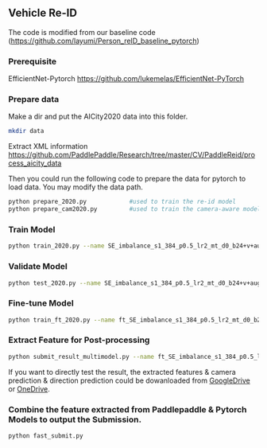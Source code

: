 ## Vehicle Re-ID
The code is modified from our baseline code (https://github.com/layumi/Person_reID_baseline_pytorch)

### Prerequisite
EfficientNet-Pytorch https://github.com/lukemelas/EfficientNet-PyTorch

### Prepare data
Make a dir and put the AICity2020 data into this folder.
```bash
mkdir data
```
Extract XML information https://github.com/PaddlePaddle/Research/tree/master/CV/PaddleReid/process_aicity_data

Then you could run the following code to prepare the data for pytorch to load data. You may modify the data path.
```bash
python prepare_2020.py            #used to train the re-id model
python prepare_cam2020.py         #used to train the camera-aware model
```

### Train Model
```bash
python train_2020.py --name SE_imbalance_s1_384_p0.5_lr2_mt_d0_b24+v+aug   --warm_epoch 5 --droprate 0 --stride 1 --erasing_p 0.5 --autoaug --inputsize 384 --lr 0.02 --use_SE  --gpu_ids 0,1,2  --train_virtual --batchsize 24; 
```

### Validate Model
```bash
python test_2020.py --name SE_imbalance_s1_384_p0.5_lr2_mt_d0_b24+v+aug
```

### Fine-tune Model
```bash
python train_ft_2020.py --name ft_SE_imbalance_s1_384_p0.5_lr2_mt_d0_b24+v+aug  --init_name SE_imbalance_s1_384_p0.5_lr2_mt_d0_b24+v+aug  --droprate 0 --stride 1 --erasing_p 0.5 --inputsize 384 --lr 0.02 --use_SE  --gpu_ids 0,1  --train_all --batchsize 24
```

### Extract Feature for Post-processing
```bash
python submit_result_multimodel.py --name ft_SE_imbalance_s1_384_p0.5_lr2_mt_d0_b24+v+aug
```

If you want to directly test the result, the extracted features & camera prediction & direction prediction could be dowanloaded from [GoogleDrive](https://drive.google.com/file/d/1RAQFT9umi6kTehFRiISu0g9xKI3PScbc/view?usp=sharing) or [OneDrive](https://studentutsedu-my.sharepoint.com/:u:/g/personal/12639605_student_uts_edu_au/ES6hLEPxZpBNhniTczS6R9sBURNdPqG-l2krgO4joUH4UA?e=lJEhTr).

### Combine the feature extracted from Paddlepaddle & Pytorch Models to output the Submission.
```bash
python fast_submit.py
```
